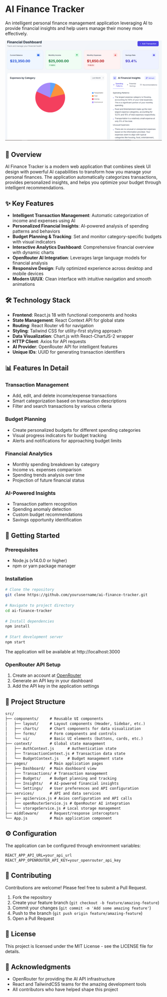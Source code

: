 # AI Finance Tracker

An intelligent personal finance management application leveraging AI to provide financial insights and help users manage their money more effectively.

![AI Finance Tracker Preview](image/f2.PNG)

## 🌟 Overview

AI Finance Tracker is a modern web application that combines sleek UI design with powerful AI capabilities to transform how you manage your personal finances. The application automatically categorizes transactions, provides personalized insights, and helps you optimize your budget through intelligent recommendations.

## ✨ Key Features

- **Intelligent Transaction Management**: Automatic categorization of income and expenses using AI
- **Personalized Financial Insights**: AI-powered analysis of spending patterns and behaviors
- **Budget Planning & Tracking**: Set and monitor category-specific budgets with visual indicators
- **Interactive Analytics Dashboard**: Comprehensive financial overview with dynamic charts
- **OpenRouter AI Integration**: Leverages large language models for financial analysis
- **Responsive Design**: Fully optimized experience across desktop and mobile devices
- **Modern UI/UX**: Clean interface with intuitive navigation and smooth animations

## 🛠️ Technology Stack

- **Frontend**: React.js 18 with functional components and hooks
- **State Management**: React Context API for global state
- **Routing**: React Router v6 for navigation
- **Styling**: Tailwind CSS for utility-first styling approach
- **Data Visualization**: Chart.js with React-ChartJS-2 wrapper
- **HTTP Client**: Axios for API requests
- **AI Provider**: OpenRouter API for intelligent features
- **Unique IDs**: UUID for generating transaction identifiers

## 📊 Features In Detail

### Transaction Management
- Add, edit, and delete income/expense transactions
- Smart categorization based on transaction descriptions
- Filter and search transactions by various criteria

### Budget Planning
- Create personalized budgets for different spending categories
- Visual progress indicators for budget tracking
- Alerts and notifications for approaching budget limits

### Financial Analytics
- Monthly spending breakdown by category
- Income vs. expenses comparison
- Spending trends analysis over time
- Projection of future financial status

### AI-Powered Insights
- Transaction pattern recognition
- Spending anomaly detection
- Custom budget recommendations
- Savings opportunity identification

## 🚀 Getting Started

### Prerequisites
- Node.js (v14.0.0 or higher)
- npm or yarn package manager

### Installation

```bash
# Clone the repository
git clone https://github.com/yourusername/ai-finance-tracker.git

# Navigate to project directory
cd ai-finance-tracker

# Install dependencies
npm install

# Start development server
npm start
```

The application will be available at http://localhost:3000

### OpenRouter API Setup

1. Create an account at [OpenRouter](https://openrouter.ai/)
2. Generate an API key in your dashboard
3. Add the API key in the application settings

## 📁 Project Structure

```
src/
├── components/     # Reusable UI components
│   ├── layout/     # Layout components (Header, Sidebar, etc.)
│   ├── charts/     # Chart components for data visualization
│   ├── forms/      # Form components and controls
│   └── ui/         # Basic UI elements (buttons, cards, etc.)
├── context/        # Global state management
│   ├── AuthContext.js      # Authentication state
│   ├── TransactionContext.js # Transaction data state
│   └── BudgetContext.js    # Budget management state
├── pages/          # Main application pages
│   ├── Dashboard/  # Main dashboard view
│   ├── Transactions/ # Transaction management
│   ├── Budgets/    # Budget planning and tracking
│   ├── Insights/   # AI-powered financial insights
│   └── Settings/   # User preferences and API configuration
├── services/       # API and data services
│   ├── apiService.js # Axios configuration and API calls
│   ├── openRouterService.js # OpenRouter AI integration
│   └── storageService.js # Local storage management
├── middleware/     # Request/response interceptors
└── App.js          # Main application component
```

## ⚙️ Configuration

The application can be configured through environment variables:

```
REACT_APP_API_URL=your_api_url
REACT_APP_OPENROUTER_API_KEY=your_openrouter_api_key
```

## 🤝 Contributing

Contributions are welcome! Please feel free to submit a Pull Request.

1. Fork the repository
2. Create your feature branch (`git checkout -b feature/amazing-feature`)
3. Commit your changes (`git commit -m 'Add some amazing feature'`)
4. Push to the branch (`git push origin feature/amazing-feature`)
5. Open a Pull Request

## 📜 License

This project is licensed under the MIT License - see the LICENSE file for details.

## 🙏 Acknowledgments

- OpenRouter for providing the AI API infrastructure
- React and TailwindCSS teams for the amazing development tools
- All contributors who have helped shape this project
